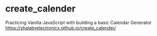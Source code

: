 # create_calender
Practicing Vanilla JavaScript with building a basic Calendar Generator
https://shalabyelectronics.github.io/create_calender/
